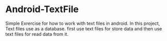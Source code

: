 # Android-TextFile
Simple Exrercise for how to work with text files in android. In this project, Text files use as a database. first use text files for store data and then use text files for read data from it. 

